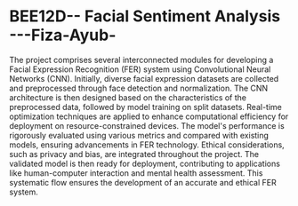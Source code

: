 # BEE12D-- Facial Sentiment Analysis ---Fiza-Ayub-
The project comprises several interconnected modules for developing a Facial Expression Recognition (FER) system using Convolutional Neural Networks (CNN). Initially, diverse facial expression datasets are collected and preprocessed through face detection and normalization. The CNN architecture is then designed based on the characteristics of the preprocessed data, followed by model training on split datasets. Real-time optimization techniques are applied to enhance computational efficiency for deployment on resource-constrained devices. The model's performance is rigorously evaluated using various metrics and compared with existing models, ensuring advancements in FER technology. Ethical considerations, such as privacy and bias, are integrated throughout the project. The validated model is then ready for deployment, contributing to applications like human-computer interaction and mental health assessment. This systematic flow ensures the development of an accurate and ethical FER system.
